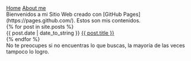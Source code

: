<nav>
   <a href="/">Home</a>
   <a href="/about/me">About me</a>
</nav>

<div class="wellcome">
   Bienvenidos a mi Sitio Web creado con [GitHub Pages](https://pages.github.com/). Estos son mis contenidos.
</div>

<div class="content">
  <div class="related">
    {% for post in site.posts %}
    <div>
        <span>{{ post.date | date_to_string }}</span> <a href="{{ post.url }}">{{ post.title }}</a>
    </div>
    {% endfor %}
  </div>
</div>

<div class="footer">
   No te preocupes si no encuentras lo que buscas, la mayoría de las veces tampoco lo logro.
</div>
